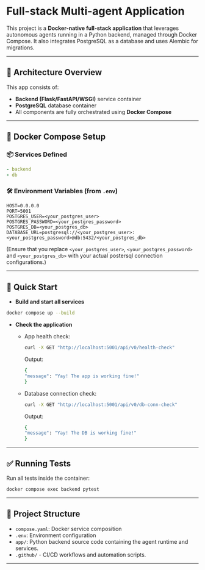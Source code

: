 # Full-stack Multi-agent Application

This project is a **Docker-native full-stack application** that leverages autonomous agents running in a Python backend, managed through Docker Compose. It also integrates PostgreSQL as a database and uses Alembic for migrations.

---

## 🧱 Architecture Overview

This app consists of:

- **Backend (Flask/FastAPI/WSGI)** service container
- **PostgreSQL** database container
- All components are fully orchestrated using **Docker Compose**

---

## 🐳 Docker Compose Setup

### 📦 Services Defined

```yaml
- backend
- db
```

### 🛠️ Environment Variables (from `.env`)

```env
HOST=0.0.0.0
PORT=5001
POSTGRES_USER=<your_postgres_user>
POSTGRES_PASSWORD=<your_postgres_password>
POSTGRES_DB=<your_postgres_db>
DATABASE_URL=postgresql://<your_postgres_user>:<your_postgres_password>@db:5432/<your_postgres_db>
```

(Ensure that you replace `<your_postgres_user>`, `<your_postgres_password>` and `<your_postgres_db>` with your actual postersql connection configurations.)

---

## 🚀 Quick Start

- **Build and start all services**

```bash
docker compose up --build
```

- **Check the application**
  - App health check:

    ```bash
    curl -X GET "http://localhost:5001/api/v0/health-check"
    ```

    Output:

    ```bash
    {
    "message": "Yay! The app is working fine!"
    }
    ```

  - Database connection check:

    ```bash
    curl -X GET "http://localhost:5001/api/v0/db-conn-check"
    ```

    Output:

    ```bash
    {
    "message": "Yay! The DB is working fine!"
    }
    ```

---

## ✅ Running Tests

Run all tests inside the container:

```bash
docker compose exec backend pytest
```

---

## 📁 Project Structure

- `compose.yaml`: Docker service composition
- `.env`: Environment configuration
- `app/`: Python backend source code containing the agent runtime and services.
- `.github/` - CI/CD workflows and automation scripts.

---
